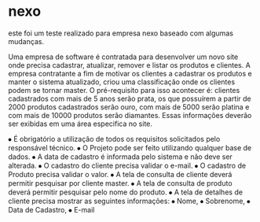 # nexo

este foi um teste realizado para empresa nexo baseado com algumas mudanças.


Uma empresa de software é contratada para desenvolver um novo site onde precisa cadastrar, atualizar, remover e listar os produtos e clientes. A empresa contratante a fim de motivar os clientes a cadastrar os produtos e manter o sistema atualizado, criou uma classificação onde os clientes podem se tornar master.
O pré-requisito para isso acontecer é: clientes cadastrados com mais de 5 anos serão prata, os que possuírem a partir de 2000 produtos cadastrados serão ouro, com mais de 5000 serão platina e com mais de 10000 produtos serão diamantes. Essas informações deverão ser exibidas em uma área especifica no site.



⦁	É obrigatório a utilização de todos os requisitos solicitados pelo responsável técnico.
⦁	O Projeto pode ser feito utilizando qualquer base de dados.
⦁	A data de cadastro é informada pelo sistema e não deve ser alterada.
⦁	O cadastro do cliente precisa validar o e-mail.
⦁	O cadastro de Produto precisa validar o valor.
⦁	A tela de consulta de cliente deverá permitir pesquisar por cliente master.
⦁	A tela de consulta de produto deverá permitir pesquisar pelo nome do produto.
⦁	A tela de detalhes de cliente precisa mostrar as seguintes informações:
⦁	Nome,
⦁	Sobrenome,
⦁	Data de Cadastro,
⦁	E-mail

